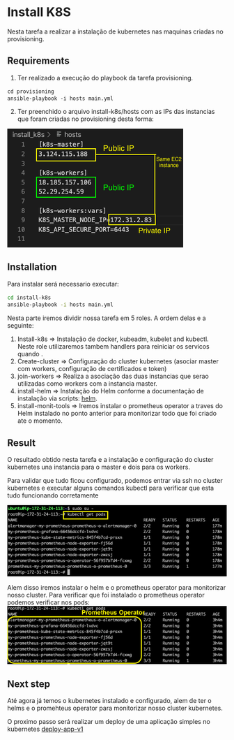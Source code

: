 Install K8S
=========

Nesta tarefa a realizar a instalação de kubernetes nas maquinas criadas no provisioning.

Requirements
------------

1. Ter realizado a execução do playbook da tarefa provisioning.
```
cd provisioning
ansible-playbook -i hosts main.yml
```

2. Ter preenchido o arquivo install-k8s/hosts com as IPs das instancias que foram criadas no provisioning desta forma:

![Image](https://github.com/paruuy/projects_images/blob/main/uncomplicating_ansible/install-k8s-hosts.png) 


Installation
--------------

Para instalar será necessario executar:

```bash
cd install-k8s
ansible-playbook -i hosts main.yml
```

Nesta parte iremos dividir nossa tarefa em 5 roles. A ordem delas e a seguinte:

1. Install-k8s => Instalação de docker, kubeadm, kubelet and kubectl. Neste role utilizaremos tambem handlers para reiniciar os servicos quando .
2. Create-cluster => Configuração do cluster kubernetes (asociar master com workers, configuração de certificados e token)
3. join-workers => Realiza a asociação das duas instancias que serao utilizadas como workers com a instancia master.
4. install-helm => Instalação do Helm conforme a documentação de instalação via scripts: [helm](https://helm.sh/docs/intro/install/). 
5. install-monit-tools => Iremos instalar o prometheus operator a traves do Helm instalado no ponto anterior para monitorizar todo que foi criado ate o momento.

Result
------------

O resultado obtido nesta tarefa e a instalação e configuração do cluster kubernetes una instancia para o master e dois para os workers. 

Para validar que tudo ficou configurado, podemos entrar via ssh no cluster kubernetes e executar alguns comandos kubectl para verificar que esta tudo funcionando corretamente

![Image](https://github.com/paruuy/projects_images/blob/main/uncomplicating_ansible/kubectl-command-example.png)

Alem disso iremos instalar o helm e o prometheus operator para monitorizar nosso cluster.
Para verificar que foi instalado o prometheus operator podemos verificar nos pods:
![Image](https://github.com/paruuy/projects_images/blob/main/uncomplicating_ansible/helm-prometheus-operator-example.png)

Next step
----------------

Até agora já temos o kubernetes instalado e configurado, alem de ter o helms e o promehteus operator para monitorizar nosso cluster kubernetes.

O proximo passo será realizar um deploy de uma aplicação simples no kubernetes
[deploy-app-v1](https://github.com/paruuy/uncomplicating-ansbile/tree/main/deploy-app-v1)
